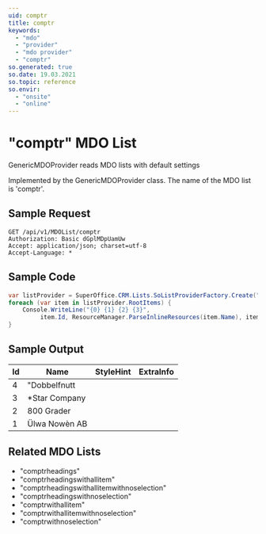 ```yaml
---
uid: comptr
title: comptr
keywords:
  - "mdo"
  - "provider"
  - "mdo provider"
  - "comptr"
so.generated: true
so.date: 19.03.2021
so.topic: reference
so.envir:
  - "onsite"
  - "online"
---
```


# "comptr" MDO List
GenericMDOProvider reads MDO lists with default settings



Implemented by the <see cref="T:SuperOffice.CRM.Lists.GenericMDOProvider">GenericMDOProvider</see> class.
The name of the MDO list is 'comptr'.




## Sample Request

```http!
GET /api/v1/MDOList/comptr
Authorization: Basic dGplMDpUamUw
Accept: application/json; charset=utf-8
Accept-Language: *

```

## Sample Code
```cs
var listProvider = SuperOffice.CRM.Lists.SoListProviderFactory.Create("comptr", forceFlatList: true);
foreach (var item in listProvider.RootItems) {
    Console.WriteLine("{0} {1} {2} {3}", 
         item.Id, ResourceManager.ParseInlineResources(item.Name), item.StyleHint, item.ExtraInfo);
}
```

## Sample Output

|Id   | Name  |StyleHint|ExtraInfo |
| --- | ----- | ------- | -------- |
|4|"Dobbelfnutt|||
|3|*Star Company|||
|2|800 Grader|||
|1|Ülwa Nowèn AB|||


## Related MDO Lists

* "comptrheadings"
* "comptrheadingswithallitem"
* "comptrheadingswithallitemwithnoselection"
* "comptrheadingswithnoselection"
* "comptrwithallitem"
* "comptrwithallitemwithnoselection"
* "comptrwithnoselection"
